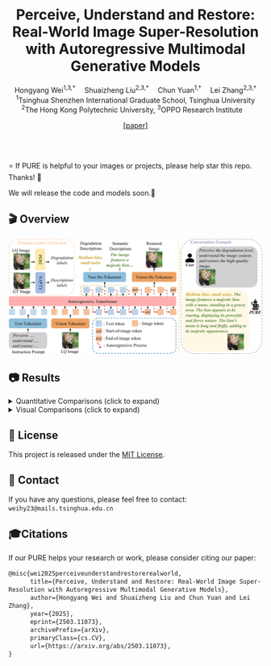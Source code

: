 <div align="center">


<h1>Perceive, Understand and Restore: Real-World Image Super-Resolution with Autoregressive Multimodal Generative Models</h1>

<div>
    <span>Hongyang Wei<sup>1,3,*</sup></span>&emsp;
    <span>Shuaizheng Liu<sup>2,3,*</sup></span>&emsp;
    <span>Chun Yuan<sup>1,†</sup></span>&emsp;
    <span>Lei Zhang<sup>2,3,†</sup></span>
</div>
<div>
    <sup>1</sup>Tsinghua Shenzhen International Graduate School, Tsinghua University
</div>
<div>
    <sup>2</sup>The Hong Kong Polytechnic University, <sup>3</sup>OPPO Research Institute&emsp; 
</div>

[[paper]](https://arxiv.org/abs/2503.11073)

</div>

<br><br>

:star: If PURE is helpful to your images or projects, please help star this repo. Thanks! :hugs:

We will release the code and models soon.🚀


## 🎬 Overview
![overview](figs/pipeline.png)


## 📷 Results

<details>
<summary>Quantitative Comparisons (click to expand)</summary>

<p align="center">
  <img width="900" src="figs/quantitative1.png">
</p>

<p align="center">
  <img width="400" src="figs/quantitative2.png">
</p>
</details>

<details>
<summary>Visual Comparisons (click to expand)</summary>

<p align="center">
  <img width="900" src="figs/visual.png">
</p>

<p align="center">
  <img width="900" src="figs/supp1.png">
</p>

<p align="center">
  <img width="900" src="figs/supp2.png">
</p>
</details>

## 🎫 License
This project is released under the [MIT License](LICENSE).

## 📧 Contact
If you have any questions, please feel free to contact: `weihy23@mails.tsinghua.edu.cn`


## 🎓Citations
If our PURE helps your research or work, please consider citing our paper:

```
@misc{wei2025perceiveunderstandrestorerealworld,
      title={Perceive, Understand and Restore: Real-World Image Super-Resolution with Autoregressive Multimodal Generative Models}, 
      author={Hongyang Wei and Shuaizheng Liu and Chun Yuan and Lei Zhang},
      year={2025},
      eprint={2503.11073},
      archivePrefix={arXiv},
      primaryClass={cs.CV},
      url={https://arxiv.org/abs/2503.11073}, 
}
```